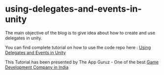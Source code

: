 # using-delegates-and-events-in-unity

The main objective of the blog is to give idea about how to create and use delegates in unity.

You can find complete tutorial on how to use the code repo here : [Using Delegates and Events in Unity](http://www.theappguruz.com/blog/using-delegates-and-events-in-unity)

This Tutorial has been presented by The App Guruz - One of the best [Game Development Company in India](http://www.theappguruz.com/game-development/)

